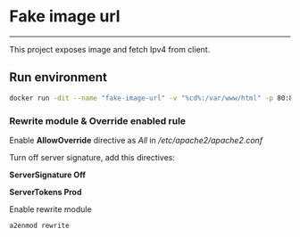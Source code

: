 # Fake image url
___

This project exposes image and fetch Ipv4 from client.

## Run environment

```bash
docker run -dit --name "fake-image-url" -v "%cd%:/var/www/html" -p 80:80 php:8.1.8-apache
```

### Rewrite module & Override enabled rule

Enable __AllowOverride__ directive as *All* in */etc/apache2/apache2.conf*

Turn off server signature, add this directives:

__ServerSignature Off__

__ServerTokens Prod__

Enable rewrite module
```bash
a2enmod rewrite
```
